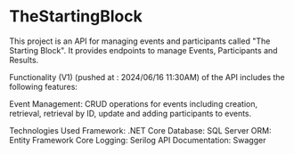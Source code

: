 # TheStartingBlock

This project is an API for managing events and participants called "The Starting Block". It provides endpoints to manage Events, Participants and Results.

Functionality
(V1) (pushed at : 2024/06/16 11:30AM) of the API includes the following features:

Event Management: CRUD operations for events including creation, retrieval, retrieval by ID, update and adding participants to events.

Technologies Used
Framework: .NET Core
Database: SQL Server
ORM: Entity Framework Core
Logging: Serilog
API Documentation: Swagger
